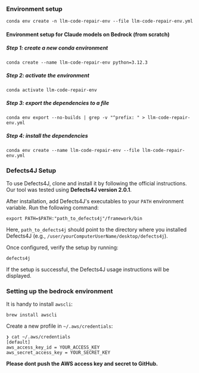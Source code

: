 ### Environment setup
```
conda env create -n llm-code-repair-env --file llm-code-repair-env.yml
```

#### Environment setup for Claude models on Bedrock (from scratch)

##### Step 1: create a new conda environment
```
conda create --name llm-code-repair-env python=3.12.3
```

##### Step 2: activate the environment
```
conda activate llm-code-repair-env
```

##### Step 3: export the dependencies to a file
```
conda env export --no-builds | grep -v "^prefix: " > llm-code-repair-env.yml
```

##### Step 4: install the dependencies
```
conda env create --name llm-code-repair-env --file llm-code-repair-env.yml
```

### Defects4J Setup
To use Defects4J, clone and install it by following the official instructions. 
Our tool was tested using **Defects4J version 2.0.1**.

After installation, add Defects4J's executables to your `PATH` environment variable. Run the following command:
```
export PATH=$PATH:"path_to_defects4j"/framework/bin
```

Here, `path_to_defects4j` should point to the directory where you installed Defects4J (e.g., `/user/yourComputerUserName/desktop/defects4j`).

Once configured, verify the setup by running:
```
defects4j
```
If the setup is successful, the Defects4J usage instructions will be displayed.

### Setting up the bedrock environment
It is handy to install `awscli`:

`brew install awscli`

Create a new profile in `~/.aws/credentials`:
```
❯ cat ~/.aws/credentials
[default]
aws_access_key_id = YOUR_ACCESS_KEY
aws_secret_access_key = YOUR_SECRET_KEY
```

**Please dont push the AWS access key and secret to GitHub.**
